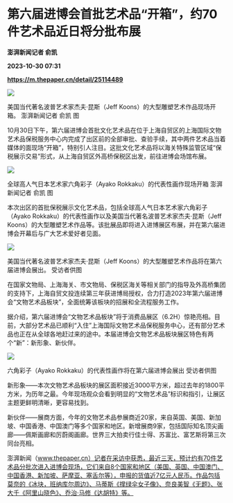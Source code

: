 # 第六届进博会首批艺术品“开箱”，约70件艺术品近日将分批布展
**澎湃新闻记者 俞凯**

**2023-10-30 07:31**

**https://m.thepaper.cn/detail/25114489**

![](https://imagecloud.thepaper.cn/thepaper/image/276/212/871.jpg)

美国当代著名波普艺术家杰夫·昆斯（Jeff Koons）的大型雕塑艺术作品现场开箱。 澎湃新闻记者 俞凯 图

10月30日下午，第六届进博会首批文化艺术品在位于上海自贸区的上海国际文物艺术品保税服务中心内完成了出区前的全部审批、查验手续，其中两件艺术品当着媒体的面现场“开箱”，特别引人注目。这批文化艺术品将以海关特殊监管区域“保税展示交易”形式，从上海自贸区外高桥保税区出发，前往进博会场馆布展。

![](https://imagecloud.thepaper.cn/thepaper/image/276/212/873.jpg)

全球高人气日本艺术家六角彩子（Ayako Rokkaku）的代表性画作现场开箱 澎湃新闻记者 俞凯 图

本次出区的首批保税展示文化艺术品，包括全球高人气日本艺术家六角彩子（Ayako Rokkaku）的代表性画作以及美国当代著名波普艺术家杰夫·昆斯（Jeff Koons）的大型雕塑艺术作品等。该批展品即将进入进博展区布展，并在第六届进博会开幕后与广大艺术爱好者见面。

![](https://imagecloud.thepaper.cn/thepaper/image/276/212/869.jpg)

美国当代著名波普艺术家杰夫·昆斯（Jeff Koons）的大型雕塑艺术作品将在第六届进博会展出。 受访者供图

在国家文物局、上海海关、市文物局、保税区海关等相关部门的指导及外高桥集团的支持下，上海自贸文投连续第三年获进博局授权，合力打造2023年第六届进博会“文物艺术品板块”，全面统筹该板块的招展和全流程服务工作。

据介绍，第六届进博会“文物艺术品板块”将于消费品展区（6.2H）惊艳亮相。目前，大部分艺术品已顺利“入住”上海国际文物艺术品保税服务中心，还有部分艺术品也正在从全球各地赶过来的途中。本届进博会文物艺术品板块展区特色有两个“新”：新形象、新伙伴。

![](https://imagecloud.thepaper.cn/thepaper/image/276/212/868.jpg)

六角彩子（Ayako Rokkaku）的代表性画作将在第六届进博会展出 受访者供图

新形象——本次文物艺术品板块的展区面积接近3000平方米，超过去年的1800平方米，为历年之最。今年现场观众会看到明显的“文物艺术品”标识和指引，让展区主题更鲜明清晰，更容易找到。

新伙伴——展商方面，今年的文物艺术品参展商近20家，来自英国、美国、新加坡、中国香港、中国澳门等多个国家和地区。新增展商9家，包括国际知名顶尖画廊——佩斯画廊和厉蔚阁画廊。世界三大拍卖行佳士得、苏富比、富艺斯将第三次同台亮相。

澎湃新闻（www.thepaper.cn）记者在采访中获悉，最近三天，预计约有70件艺术品分批次进入进博会现场，它们来自8个国家和地区（美国、英国、中国澳门、中国香港、新加坡、萨摩亚、塞舌尔等），申报的货值近7亿元人民币。作品包括莫奈的《冰块，班纳库尔周边》、马蒂斯《撑绿伞女子像》、奈良美智《无题》、张大千《阿里山晓色》、乔治·马修《达胡特》等。